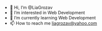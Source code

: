 - 👋 Hi, I’m @LiaGrozav
- 👀 I’m interested in Web Development
- 🌱 I’m currently learning Web Development
- 📫 How to reach me liagrozav@yahoo.com

<!---
LiaGrozav/LiaGrozav is a ✨ special ✨ repository because its `README.md` (this file) appears on your GitHub profile.
You can click the Preview link to take a look at your changes.
--->
